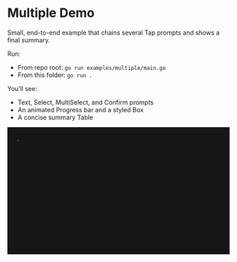 # Multiple Demo

Small, end-to-end example that chains several Tap prompts and shows a final summary.

Run:

- From repo root: `go run examples/multiple/main.go`
- From this folder: `go run .`

You’ll see:

- Text, Select, MultiSelect, and Confirm prompts
- An animated Progress bar and a styled Box
- A concise summary Table

![Demo](./demo.gif)
